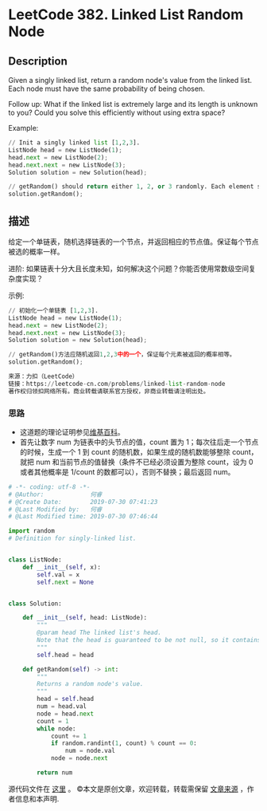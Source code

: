 # LeetCode 382. Linked List Random Node

## Description

Given a singly linked list, return a random node's value from the linked list. Each node must have the same probability of being chosen.

Follow up:
What if the linked list is extremely large and its length is unknown to you? Could you solve this efficiently without using extra space?

Example:

```py
// Init a singly linked list [1,2,3].
ListNode head = new ListNode(1);
head.next = new ListNode(2);
head.next.next = new ListNode(3);
Solution solution = new Solution(head);

// getRandom() should return either 1, 2, or 3 randomly. Each element should have equal probability of returning.
solution.getRandom();
```

## 描述

给定一个单链表，随机选择链表的一个节点，并返回相应的节点值。保证每个节点被选的概率一样。

进阶:
如果链表十分大且长度未知，如何解决这个问题？你能否使用常数级空间复杂度实现？

示例:

```py
// 初始化一个单链表 [1,2,3].
ListNode head = new ListNode(1);
head.next = new ListNode(2);
head.next.next = new ListNode(3);
Solution solution = new Solution(head);

// getRandom()方法应随机返回1,2,3中的一个，保证每个元素被返回的概率相等。
solution.getRandom();

来源：力扣（LeetCode）
链接：https://leetcode-cn.com/problems/linked-list-random-node
著作权归领扣网络所有。商业转载请联系官方授权，非商业转载请注明出处。
```

### 思路

* 这道题的理论证明参见[维基百科](https://en.wikipedia.org/wiki/Reservoir_sampling)。
* 首先让数字 num 为链表中的头节点的值，count 置为 1；每次往后走一个节点的时候，生成一个 1 到 count 的随机数，如果生成的随机数能够整除 count，就把 num 和当前节点的值替换（条件不已经必须设置为整除 count，设为 0或者其他概率是 1/count 的数都可以），否则不替换；最后返回 num。

```py
# -*- coding: utf-8 -*-
# @Author:             何睿
# @Create Date:        2019-07-30 07:41:23
# @Last Modified by:   何睿
# @Last Modified time: 2019-07-30 07:46:44

import random
# Definition for singly-linked list.


class ListNode:
    def __init__(self, x):
        self.val = x
        self.next = None


class Solution:

    def __init__(self, head: ListNode):
        """
        @param head The linked list's head.
        Note that the head is guaranteed to be not null, so it contains at least one node.
        """
        self.head = head

    def getRandom(self) -> int:
        """
        Returns a random node's value.
        """
        head = self.head
        num = head.val
        node = head.next
        count = 1
        while node:
            count += 1
            if random.randint(1, count) % count == 0:
                num = node.val
            node = node.next

        return num
```
源代码文件在 [这里](https://github.com/ruicore/Algorithm/blob/master/LeetCode/2019-07-30-383-Ransom-Note.py) 。
©本文是原创文章，欢迎转载，转载需保留 [文章来源](https://ruicore.cn/leetcode-382-linked-list-random-node/) ，作者信息和本声明.
